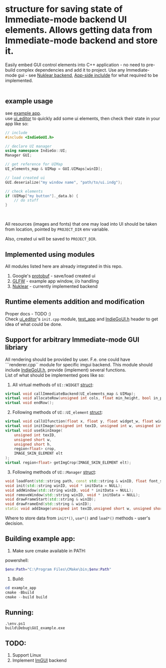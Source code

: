 # structure for saving state of Immediate-mode backend UI elements. Allows getting data from Immediate-mode backend and store it.

Easily embed GUI control elements into C++ application - no need to pre-build complex dependencies and add it to project.
Use any Immediate-mode gui - see [Nuklear backend](https://github.com/YgorVasilenko/IndieGoUI/blob/main/backends/Nuklear/renderer.cpp), [App-side inclulde](https://github.com/YgorVasilenko/IndieGoUI/blob/main/IndieGoUI.h) for what required to be implemented.<br>
<br>

## example usage
see [example app](https://github.com/YgorVasilenko/IndieGoUI/blob/main/example_app/src/app.cpp).<br>
use [ui_editor](https://github.com/YgorVasilenko/IndieGoUI/tree/main/ui_editor) to quickly add some ui elements, then check their state in your app like so:
```C++
// include 
#include <IndieGoUI.h>

// declare UI manager
using namespace IndieGo::UI;
Manager GUI;

// get reference for UIMap
UI_elements_map & UIMap = GUI.UIMaps[winID];

// load created ui
GUI.deserialize("my window name", "path/to/ui.indg");

// check elements
if (UIMap["my button"]._data.b) {
    // do stuff
}
```
<br>

All resources (images and fonts) that one may load into UI should be taken from location, pointed by  ```PROJECT_DIR``` env variable.<br>

Also, created ui will be saved to ```PROJECT_DIR```.

## Implemented using modules
All modules listed here are already integrated in this repo.
1. Google's [protobuf](https://developers.google.com/protocol-buffers) - save/load created ui
2. [GLFW](https://www.glfw.org/) - example app window, i/o handling
3. [Nuklear](https://github.com/YgorVasilenko/IndieGoUI/blob/main/backends/Nuklear/renderer.cpp) - currently implemented backend



## Runtime elements addition and modification
Proper docs - TODO :)<br>
Check [ui_editor](https://github.com/YgorVasilenko/IndieGoUI/blob/main/ui_editor/src/init.cpp)'s ```init.cpp``` module, [test_app](https://github.com/YgorVasilenko/IndieGoUI/blob/main/test_app/src/app.cpp) and [IndieGoUI.h](https://github.com/YgorVasilenko/IndieGoUI/blob/main/IndieGoUI.h) header to get idea of what could be done.<br>

## Support for arbitrary Immediate-mode GUI libriary
All rendering should be provided by user. F.e. one could have ```renderer.cpp`` module for specific imgui backend. This module should include [IndieGoUI.h](https://github.com/YgorVasilenko/IndieGoUI/blob/main/IndieGoUI.h), provide (implement) several functions.<br>
List of what should be implemented goes like so:<br>
1. All virtual methods of ```UI::WIDGET``` [struct](https://github.com/YgorVasilenko/IndieGoUI/blob/main/IndieGoUI.h#L569):
```C++
virtual void callImmediateBackend(UI_elements_map & UIMap);
virtual void allocateRow(unsigned int cols, float min_height, bool in_pixels);
virtual void endRow();
```
2. Following methods of ```UI::UI_element``` [struct](https://github.com/YgorVasilenko/IndieGoUI/blob/main/IndieGoUI.h#L227):
```C++
virtual void callUIfunction(float x, float y, float widget_w, float widget_h);
virtual void initImage(unsigned int texID, unsigned int w, unsigned int h, region<float> crop);
virtual void useSkinImage(
	unsigned int texID,
	unsigned short w,
	unsigned short h,
	region<float> crop,
	IMAGE_SKIN_ELEMENT elt
);
virtual region<float> getImgCrop(IMAGE_SKIN_ELEMENT elt);
```
3. Following methods of ```UI::Manager``` [struct](https://github.com/YgorVasilenko/IndieGoUI/blob/main/IndieGoUI.h#L703):
```C++
void loadFont(std::string path, const std::string & winID, float font_size = 16.f, bool useProjectDir = false, bool cutProjDirFromPath = true);
void init(std::string winID, void * initData = NULL);
void addWindow(std::string winID, void * initData = NULL);
void removeWindow(std::string winID, void * initData = NULL);
void drawFrameStart(std::string & winID);
void drawFrameEnd(std::string & winID);
static void addImage(unsigned int texID,unsigned short w, unsigned short h, region<float> crop);
```

Where to store data from ```init*()```, ```use*()``` and ```load*()``` methods - user's decision.

## Building example app:

1. Make sure cmake available in PATH:

powershell:
```powershell
$env:Path="C:\Program Files\CMake\bin;$env:Path"
```

1. Build:

```powershell
cd example_app
cmake -Bbuild
cmake --build build
```

## Running:
```
.\env.ps1
build\Debug\GUI_example.exe
```

## TODO:
1. Support Linux
2. Implement [ImGUI](https://github.com/ocornut/imgui) backend